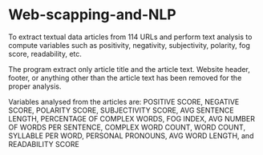 # Web-scapping-and-NLP
To extract textual data articles from 114 URLs and perform text analysis to compute variables such as positivity, negativity, subjectivity, polarity, fog score, readability, etc. 

The program extract only article title and the article text. Website header, footer, or anything other than the article text has been removed for the proper analysis.

Variables analysed from the articles are: 
POSITIVE SCORE,
NEGATIVE SCORE, 
POLARITY SCORE,
SUBJECTIVITY SCORE,
AVG SENTENCE LENGTH,
PERCENTAGE OF COMPLEX WORDS,
FOG INDEX,
AVG NUMBER OF WORDS PER SENTENCE,
COMPLEX WORD COUNT,
WORD COUNT,
SYLLABLE PER WORD,
PERSONAL PRONOUNS,
AVG WORD LENGTH, and
READABILITY SCORE
